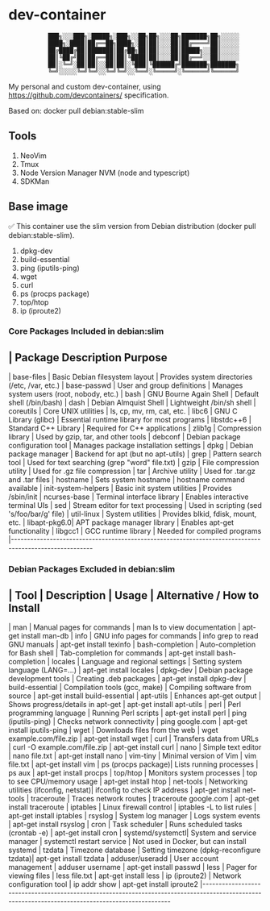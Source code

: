 # dev-container

               ███╗░░░███╗░█████╗░███╗░░██╗██╗░░░██╗███████╗██╗░░░░░
               ████╗░████║██╔══██╗████╗░██║██║░░░██║██╔════╝██║░░░░░
               ██╔████╔██║███████║██╔██╗██║██║░░░██║█████╗░░██║░░░░░
               ██║╚██╔╝██║██╔══██║██║╚████║██║░░░██║██╔══╝░░██║░░░░░
               ██║░╚═╝░██║██║░░██║██║░╚███║╚██████╔╝███████╗███████╗
               ╚═╝░░░░░╚═╝╚═╝░░╚═╝╚═╝░░╚══╝░╚═════╝░╚══════╝╚══════╝

My personal and custom dev-container, using https://github.com/devcontainers/ specification.

Based on: docker pull debian:stable-slim

## Tools
1. NeoVim
2. Tmux
3. Node Version Manager NVM (node and typescript)
4. SDKMan

## Base image
✅  This container use the slim version from Debian distribution (docker pull debian:stable-slim).
1. dpkg-dev
2. build-essential
3. ping (iputils-ping)
4. wget
5. curl
6. ps (procps package)
7. top/htop
8. ip (iproute2)


### Core Packages Included in debian:slim
 | Package	Description	Purpose
-------------------------------------------------------------------------------------------------------
 | base-files   |	Basic Debian filesystem layout      |	Provides system directories (/etc, /var, etc.)
 | base-passwd  |	User and group definitions          |	Manages system users (root, nobody, etc.)
 | bash         |	GNU Bourne Again Shell              |	Default shell (/bin/bash)
 | dash         |	Debian Almquist Shell               |	Lightweight /bin/sh shell
 | coreutils    |	Core UNIX utilities                 |	ls, cp, mv, rm, cat, etc.
 | libc6        |	GNU C Library (glibc)               |	Essential runtime library for most programs
 | libstdc++6   |	Standard C++ Library                |	Required for C++ applications
 | zlib1g       |	Compression library                 |	Used by gzip, tar, and other tools
 | debconf      |	Debian package configuration tool   |	Manages package installation settings
 | dpkg         |	Debian package manager              |	Backend for apt (but no apt-utils)
 | grep         |	Pattern search tool                 |	Used for text searching (grep "word" file.txt)
 | gzip         |	File compression utility            |	Used for .gz file compression
 | tar          |	Archive utility                     |	Used for .tar.gz and .tar files
 | hostname     |	Sets system hostname                |	hostname command available
 | init-system-helpers  |	Basic init system utilities |	Provides /sbin/init
 | ncurses-base |	Terminal interface library          |	Enables interactive terminal UIs
 | sed          |	Stream editor for text processing   |	Used in scripting (sed 's/foo/bar/g' file)
 | util-linux   |	System utilities                    |	Provides blkid, fdisk, mount, etc.
 | libapt-pkg6.0|	APT package manager library         |	Enables apt-get functionality
 | libgcc1      |	GCC runtime library                 |   Needed for compiled programs
 |-------------------------------------------------------------------------------------------------------

### Debian Packages Excluded in debian:slim

 | Tool            |	Description                             |	Usage                               |	Alternative / How to Install
---------------------------------------------------------------------------------------------------------------------------------------------------
 | man             |	Manual pages for commands               |	man ls to view documentation        |	apt-get install man-db
 | info            |	GNU info pages for commands             |	info grep to read GNU manuals       |	apt-get install texinfo
 | bash-completion |	Auto-completion for Bash shell          |	Tab-completion for commands         |	apt-get install bash-completion
 | locales         |	Language and regional settings          |	Setting system language (LANG=...)  |	apt-get install locales
 | dpkg-dev        |	Debian package development tools        |	Creating .deb packages              |	apt-get install dpkg-dev
 | build-essential |	Compilation tools (gcc, make)           |	Compiling software from source      |	apt-get install build-essential
 | apt-utils       |	Enhances apt-get output                 |	Shows progress/details in apt-get   |	apt-get install apt-utils
 | perl            |	Perl programming language               |	Running Perl scripts                |	apt-get install perl
 | ping (iputils-ping) |	Checks network connectivity         |	ping google.com                     |	apt-get install iputils-ping
 | wget            |	Downloads files from the web            |	wget example.com/file.zip           |	apt-get install wget
 | curl            |	Transfers data from URLs                |	curl -O example.com/file.zip        |	apt-get install curl
 | nano            |	Simple text editor                      |	nano file.txt                       |	apt-get install nano
 | vim-tiny        |	Minimal version of Vim                  |	vim file.txt                        |	apt-get install vim
 | ps (procps package)|	Lists running processes                 |	ps aux                              |	apt-get install procps
 | top/htop        |	Monitors system processes               |	top to see CPU/memory usage         |	apt-get install htop
 | net-tools       |	Networking utilities (ifconfig, netstat)|	ifconfig to check IP address        |	apt-get install net-tools
 | traceroute      |	Traces network routes                   |	traceroute google.com               |	apt-get install traceroute
 | iptables        |	Linux firewall control                  |	iptables -L to list rules           |	apt-get install iptables
 | rsyslog         |	System log manager                      |	Logs system events                  |	apt-get install rsyslog
 | cron            |	Task scheduler                          |	Runs scheduled tasks (crontab -e)   |	apt-get install cron
 | systemd/systemctl|	System and service manager              |	systemctl restart service           |	Not used in Docker, but can install systemd
 | tzdata          |	Timezone database                       |	Setting timezone (dpkg-reconfigure tzdata)|	apt-get install tzdata
 | adduser/useradd |	User account management                 |	adduser username                    |	apt-get install passwd
 | less            |	Pager for viewing files                 |	less file.txt                       |	apt-get install less
 | ip (iproute2)   |	Network configuration tool              |	ip addr show                        |	apt-get install iproute2
 |--------------------------------------------------------------------------------------------------------------------------------------------------

